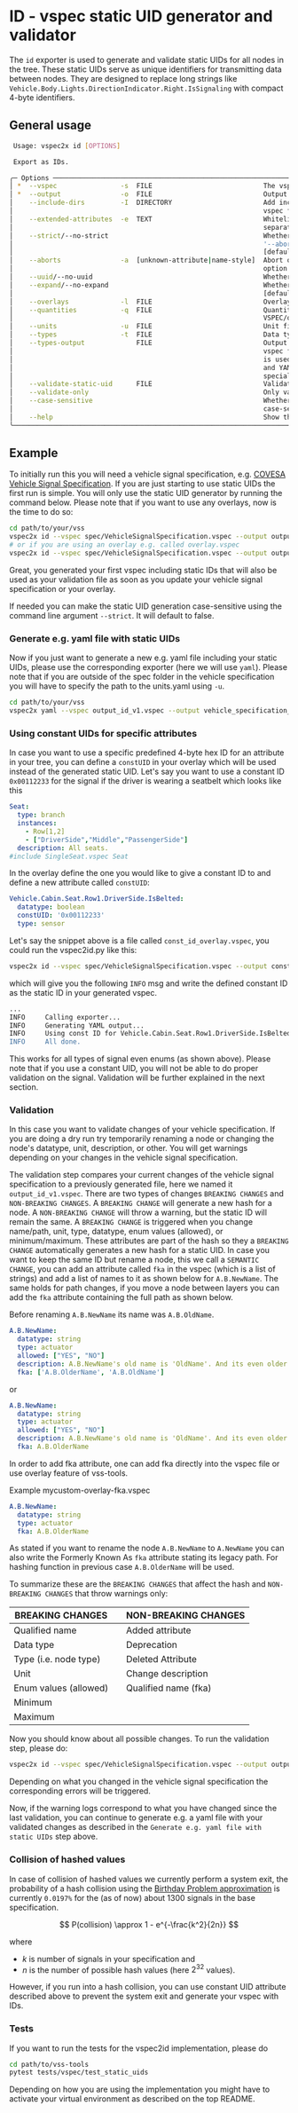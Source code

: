 # ID - vspec static UID generator and validator

The `id` exporter is used to generate and validate static UIDs for all
nodes in the tree. These static UIDs serve as unique identifiers for
transmitting data between nodes. They are designed to replace long strings like
`Vehicle.Body.Lights.DirectionIndicator.Right.IsSignaling` with compact 4-byte
identifiers.

## General usage

```bash
 Usage: vspec2x id [OPTIONS]

 Export as IDs.

╭─ Options ──────────────────────────────────────────────────────────────────────────────────────────────────╮
│ *  --vspec                -s  FILE                            The vspec file. [required]                   │
│ *  --output               -o  FILE                            Output file. [required]                      │
│    --include-dirs         -I  DIRECTORY                       Add include directory to search for included │
│                                                               vspec files.                                 │
│    --extended-attributes  -e  TEXT                            Whitelisted extended attributes, comma       │
│                                                               separated.                                   │
│    --strict/--no-strict                                       Whether to enable strict. Enables all        │
│                                                               '--abort/-a' values.                         │
│                                                               [default: no-strict]                         │
│    --aborts               -a  [unknown-attribute|name-style]  Abort on selected option. The '--strict'     │
│                                                               option enables all of them.                  │
│    --uuid/--no-uuid                                           Whether to add UUIDs. [default: no-uuid]     │
│    --expand/--no-expand                                       Whether to expand the tree.                  │
│                                                               [default: expand]                            │
│    --overlays             -l  FILE                            Overlay files to apply on top of the vspec.  │
│    --quantities           -q  FILE                            Quantity files. [default:                    │
│                                                               VSPEC/quantities.yaml]                       │
│    --units                -u  FILE                            Unit files. [default: VSPEC/units.yaml]      │
│    --types                -t  FILE                            Data types files.                            │
│    --types-output             FILE                            Output file for writing data types from      │
│                                                               vspec file. If not specified, a single file  │
│                                                               is used where applicable. In case of JSON    │
│                                                               and YAML, the data is exported under a       │
│                                                               special key: "ComplexDataTypes",             │
│    --validate-static-uid      FILE                            Validation file.                             │
│    --validate-only                                            Only validating. Not exporting.              │
│    --case-sensitive                                           Whether the generation of static UIDs is     │
│                                                               case-sensitive                               │
│    --help                                                     Show this message and exit.                  │
╰────────────────────────────────────────────────────────────────────────────────────────────────────────────╯
```

## Example

To initially run this you will need a vehicle signal specification, e.g.
[COVESA Vehicle Signal Specification](https://github.com/COVESA/vehicle_signal_specification).
If you are just starting to use static UIDs the first run is simple. You will
only use the static UID generator by running the command below. Please note that
if you want to use any overlays, now is the time to do so:

```bash
cd path/to/your/vss
vspec2x id --vspec spec/VehicleSignalSpecification.vspec --output output_id_v1.vspec
# or if you are using an overlay e.g. called overlay.vspec
vspec2x id --vspec spec/VehicleSignalSpecification.vspec --output output_id_v1.vspec -l overlay.vspec
```

Great, you generated your first vspec including static IDs that will also be
used as your validation file as soon as you update your vehicle signal
specification or your overlay.

If needed you can make the static UID generation case-sensitive using the
command line argument `--strict`. It will default to false.

### Generate e.g. yaml file with static UIDs

Now if you just want to generate a new e.g. yaml file including your static
UIDs, please use the corresponding exporter (here we will use
`yaml`). Please note that if you are outside of the spec folder in
the vehicle specification you will have to specify the path to the units.yaml
using `-u`.

```bash
cd path/to/your/vss
vspec2x yaml --vspec output_id_v1.vspec --output vehicle_specification_with_uids.yaml -e staticUID -u spec/units.yaml
```

### Using constant UIDs for specific attributes

In case you want to use a specific predefined 4-byte hex ID for an attribute in
your tree, you can define a `constUID` in your overlay which will be used
instead of the generated static UID. Let's say you want to use a constant ID
`0x00112233` for the signal if the driver is wearing a seatbelt which looks like
this

```yaml
Seat:
  type: branch
  instances:
    - Row[1,2]
    - ["DriverSide","Middle","PassengerSide"]
  description: All seats.
#include SingleSeat.vspec Seat

```

In the overlay define the one you would like to give a constant ID to and define
a new attribute called `constUID`:

```yaml
Vehicle.Cabin.Seat.Row1.DriverSide.IsBelted:
  datatype: boolean
  constUID: '0x00112233'
  type: sensor
```

Let's say the snippet above is a file called `const_id_overlay.vspec`, you could
run the vspec2id.py like this:

```bash
vspec2x id --vspec spec/VehicleSignalSpecification.vspec --output const_test.vspec -l const_overlay.vspec
```

which will give you the following `INFO` msg and write the defined constant ID
as the static ID in your generated vspec.

```bash
...
INFO     Calling exporter...
INFO     Generating YAML output...
INFO     Using const ID for Vehicle.Cabin.Seat.Row1.DriverSide.IsBelted. If you didn't mean to do that you can remove it in your vspec / overlay.
INFO     All done.
```

This works for all types of signal even enums (as shown above). Please note that
if you use a constant UID, you will not be able to do proper validation on the
signal. Validation will be further explained in the next section.

### Validation

In this case you want to validate changes of your vehicle specification. If you
are doing a dry run try temporarily renaming a node or changing the node's
datatype, unit, description, or other. You will get warnings depending on your
changes in the vehicle signal specification.

The validation step compares your current changes of the vehicle signal
specification to a previously generated file, here we named it
`output_id_v1.vspec`. There are two types of changes `BREAKING CHANGES` and
`NON-BREAKING CHANGES`. A `BREAKING CHANGE` will generate a new hash for a node.
A `NON-BREAKING CHANGE` will throw a warning, but the static ID will remain the
same. A `BREAKING CHANGE` is triggered when you change name/path, unit, type,
datatype, enum values (allowed), or minimum/maximum. These attributes are part
of the hash so they a `BREAKING CHANGE` automatically generates a new hash for a
static UID. In case you want to keep the same ID but rename a node, this we call
a `SEMANTIC CHANGE`, you can add an attribute called `fka` in the vspec (which
is a list of strings) and add a list of names to it as shown below for
`A.B.NewName`. The same holds for path changes, if you move a node between
layers you can add the `fka` attribute containing the full path as shown below.

Before renaming `A.B.NewName` its name was `A.B.OldName`.

```yaml
A.B.NewName:
  datatype: string
  type: actuator
  allowed: ["YES", "NO"]
  description: A.B.NewName's old name is 'OldName'. And its even older name is 'OlderName'.
  fka: ['A.B.OlderName', 'A.B.OldName']
```

or

```yaml
A.B.NewName:
  datatype: string
  type: actuator
  allowed: ["YES", "NO"]
  description: A.B.NewName's old name is 'OldName'. And its even older name is 'OlderName'.
  fka: A.B.OlderName
```

In order to add fka attribute, one can add fka directly into the vspec file or
use overlay feature of vss-tools.

Example mycustom-overlay-fka.vspec

```yaml
A.B.NewName:
  datatype: string
  type: actuator
  fka: A.B.OlderName
```

As stated if you want to rename the node `A.B.NewName` to `A.NewName` you can
also write the Formerly Known As `fka` attribute stating its legacy path. For
hashing function in previous case `A.B.OlderName` will be used.

To summarize these are the `BREAKING CHANGES` that affect the hash and
`NON-BREAKING CHANGES` that throw warnings only:

| BREAKING CHANGES      |     | NON-BREAKING CHANGES |
|-----------------------|-----|----------------------|
| Qualified name        |     | Added attribute      |
| Data type             |     | Deprecation          |
| Type (i.e. node type) |     | Deleted Attribute    |
| Unit                  |     | Change description   |
| Enum values (allowed) |     | Qualified name (fka) |
| Minimum               |     |                      |
| Maximum               |     |                      |

Now you should know about all possible changes. To run the validation step,
please do:

```bash
vspec2x id --vspec spec/VehicleSignalSpecification.vspec --output output_id_v2.vspec --validate-static-uid output_id_v1.vspec
```

Depending on what you changed in the vehicle signal specification the
corresponding errors will be triggered.

Now, if the warning logs correspond to what you have changed since the last
validation, you can continue to generate e.g. a yaml file with your validated
changes as described in the `Generate e.g. yaml file with static UIDs` step
above.

### Collision of hashed values

In case of collision of hashed values we currently perform a system exit, the probability of a hash collision
using the [Birthday Problem approximation](https://ekamperi.github.io/mathematics/2019/11/09/birthday-paradox-factorial-approximations-laplace-method.html) is currently `0.0197%` for the (as of now) about 1300
signals in the base specification.

$$
P(collision) \approx 1 - e^{-\frac{k^2}{2n}}
$$

where

* $k$ is number of signals in your specification and
* $n$ is the number of possible hash values (here $2^{32}$ values).

However, if you run into a hash collision, you can use constant UID attribute described above to prevent the system exit and generate your vspec with IDs.

### Tests

If you want to run the tests for the vspec2id implementation, please do

```bash
cd path/to/vss-tools
pytest tests/vspec/test_static_uids
```

Depending on how you are using the implementation you might have to activate
your virtual environment as described on the top README.
